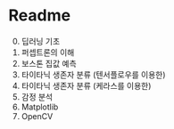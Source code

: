 # Readme

0. 딥러닝 기초
1. 퍼셉트론의 이해
2. 보스톤 집값 예측
3. 타이타닉 생존자 분류 (텐서플로우를 이용한)
4. 타이타닉 생존자 분류 (케라스를 이용한)
5. 감정 분석
6. Matplotlib
7. OpenCV